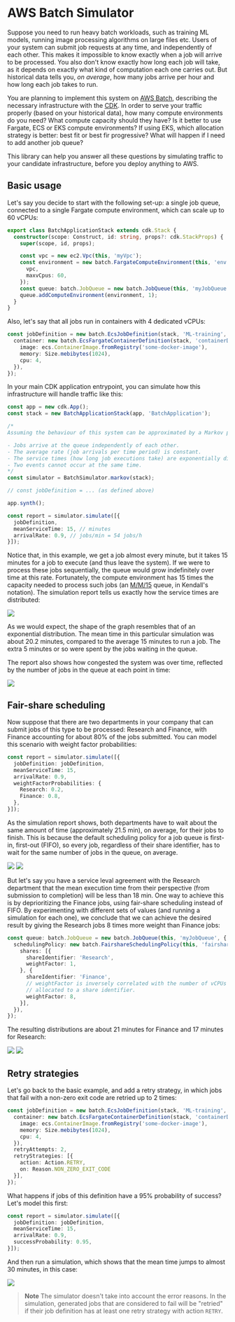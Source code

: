 # AWS Batch Simulator

Suppose you need to run heavy batch workloads, such as training ML models,
running image processing algorithms on large files etc. Users of your system can
submit job requests at any time, and independently of each other. This makes it
impossible to know exactly when a job will arrive to be processed. You also
don't know exactly how long each job will take, as it depends on exactly what
kind of computation each one carries out. But historical data tells you, _on
average_, how many jobs arrive per hour and how long each job takes to run.

You are planning to implement this system on [AWS Batch], describing the
necessary infrastructure with the [CDK]. In order to serve your traffic
properly (based on your historical data), how many compute environments do you
need? What compute capacity should they have? Is it better to use Fargate, ECS
or EKS compute environments? If using EKS, which allocation strategy is better:
best fit or best fir progressive? What will happen if I need to add another job
queue?

This library can help you answer all these questions by simulating traffic to
your candidate infrastructure, before you deploy anything to AWS.

## Basic usage

Let's say you decide to start with the following set-up: a single job queue,
connected to a single Fargate compute environment, which can scale up to 60
vCPUs:

```ts
export class BatchApplicationStack extends cdk.Stack {
  constructor(scope: Construct, id: string, props?: cdk.StackProps) {
    super(scope, id, props);

    const vpc = new ec2.Vpc(this, 'myVpc');
    const environment = new batch.FargateComputeEnvironment(this, 'env', {
      vpc,
      maxvCpus: 60,
    });
    const queue: batch.JobQueue = new batch.JobQueue(this, 'myJobQueue');
    queue.addComputeEnvironment(environment, 1);
  }
}
```

Also, let's say that all jobs run in containers with 4 dedicated vCPUs:

```ts
const jobDefinition = new batch.EcsJobDefinition(stack, 'ML-training', {
  container: new batch.EcsFargateContainerDefinition(stack, 'containerDef', {
    image: ecs.ContainerImage.fromRegistry('some-docker-image'),
    memory: Size.mebibytes(1024),
    cpu: 4,
  }),
});
```

In your main CDK application entrypoint, you can simulate how this
infrastructure will handle traffic like this:

```ts
const app = new cdk.App();
const stack = new BatchApplicationStack(app, 'BatchApplication');

/* 
Assuming the behaviour of this system can be approximated by a Markov process:

- Jobs arrive at the queue independently of each other.
- The average rate (job arrivals per time period) is constant.
- The service times (how long job executions take) are exponentially distributed.
- Two events cannot occur at the same time.
*/
const simulator = BatchSimulator.markov(stack);

// const jobDefinition = ... (as defined above)

app.synth();

const report = simulator.simulate([{
  jobDefinition,
  meanServiceTime: 15, // minutes
  arrivalRate: 0.9, // jobs/min = 54 jobs/h
}]);
```

Notice that, in this example, we get a job almost every minute, but it takes 15
minutes for a job to execute (and thus leave the system). If we were to process
these jobs sequentially, the queue would grow indefinitely over time at this
rate. Fortunately, the compute environment has 15 times the capacity needed to
process such jobs (an [M/M/15][mmc] queue, in Kendall's notation). The
simulation report tells us exactly how the service times are distributed:

![](./docs/img/basic-usage-distribution.png)

As we would expect, the shape of the graph resembles that of an exponential
distribution. The mean time in this particular simulation was about 20.2
minutes, compared to the average 15 minutes to run a job. The extra 5 minutes or
so were spent by the jobs waiting in the queue.

The report also shows how congested the system was over time, reflected by the
number of jobs in the queue at each point in time:

![](./docs/img/basic-usage-queue-size.png)

## Fair-share scheduling

Now suppose that there are two departments in your company that can submit jobs
of this type to be processed: Research and Finance, with Finance accounting for
about 80% of the jobs submitted. You can model this scenario with weight factor
probabilities:

```ts
const report = simulator.simulate([{
  jobDefinition: jobDefinition,
  meanServiceTime: 15,
  arrivalRate: 0.9,
  weightFactorProbabilities: {
    Research: 0.2,
    Finance: 0.8,
  },
}]);
```

As the simulation report shows, both departments have to wait about the same
amount of time (approximately 21.5 min), on average, for their jobs to finish.
This is because the default scheduling policy for a job queue is first-in,
first-out (FIFO), so every job, regardless of their share identifier, has to 
wait for the same number of jobs in the queue, on average.

![](./docs/img/fifo-finance-distribution.png)
![](./docs/img/fifo-research-distribution.png)

But let's say you have a service leval agreement with the Research department
that the mean execution time from their perspective (from submission to
completion) will be less than 18 min. One way to achieve this is by
deprioritizing the Finance jobs, using fair-share scheduling instead of FIFO. By
experimenting with different sets of values (and running a simulation for each
one), we conclude that we can achieve the desired result by giving the Research
jobs 8 times more weight than Finance jobs:

```ts
const queue: batch.JobQueue = new batch.JobQueue(this, 'myJobQueue', {
  schedulingPolicy: new batch.FairshareSchedulingPolicy(this, 'fairshare', {
    shares: [{
      shareIdentifier: 'Research',
      weightFactor: 1,
    }, {
      shareIdentifier: 'Finance',
      // weightFactor is inversely correlated with the number of vCPUs
      // allocated to a share identifier.
      weightFactor: 8,
    }],
  }),
});
```

The resulting distributions are about 21 minutes for Finance and 17 minutes
for Research:

![](./docs/img/fairshare-finance-distribution.png)
![](./docs/img/fairshare-research-distribution.png)

[//]: # (TODO: compute reservation)

## Retry strategies

Let's go back to the basic example, and add a retry strategy, in which jobs that
fail with a non-zero exit code are retried up to 2 times:

```ts
const jobDefinition = new batch.EcsJobDefinition(stack, 'ML-training', {
  container: new batch.EcsFargateContainerDefinition(stack, 'containerDef', {
    image: ecs.ContainerImage.fromRegistry('some-docker-image'),
    memory: Size.mebibytes(1024),
    cpu: 4,
  }),
  retryAttempts: 2,
  retryStrategies: [{
    action: Action.RETRY,
    on: Reason.NON_ZERO_EXIT_CODE
  }],
});
```

What happens if jobs of this definition have a 95% probability of success? Let's
model this first:

```ts
const report = simulator.simulate([{
  jobDefinition: jobDefinition,
  meanServiceTime: 15,
  arrivalRate: 0.9,
  successProbability: 0.95,
}]);
```

And then run a simulation, which shows that the mean time jumps to almost 30
minutes, in this case:

![](./docs/img/retries-distribution.png)

> **Note**
> The simulator doesn't take into account the error reasons. In the
> simulation, generated jobs that are considered to fail will be "retried"
> if their job definition has at least one retry strategy with action `RETRY`.

[//]: # (TODO: "Future work" section)

[AWS Batch]: https://aws.amazon.com/batch/

[CDK]: https://aws.amazon.com/cdk/

[mmc]: https://www.wikiwand.com/en/M/M/c_queue